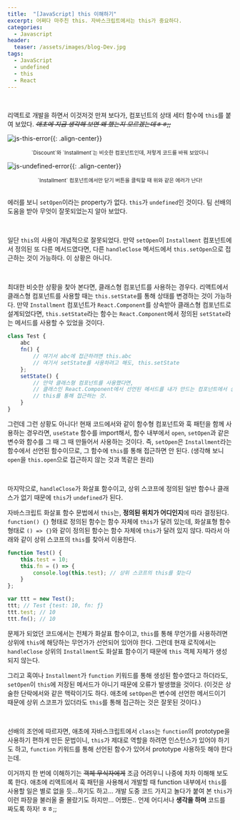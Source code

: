 ```yaml
---
title:  "[JavaScript] this 이해하기"
excerpt: 어쩌다 마주친 this. 자바스크립트에서는 this가 중요하다.
categories:
  - Javascript
header:
  teaser: /assets/images/blog-Dev.jpg
tags:
  - JavaScript
  - undefined
  - this
  - React
---
```


<br>

 리액트로 개발을 하면서 이것저것 만져 보다가, 컴포넌트의 상태 세터 함수에 `this`를 붙여 보았다. ~~*애초에 지금 생각해 보면 왜 했는지 모르겠는데ㅎㅎ;;*~~

![js-this-error]({{site.url}}/assets/images/js-this-error-01.png){{: .align-center}}

<center><sup>`Discount`와 `Installment`는 비슷한 컴포넌트인데, 저렇게 코드를 바꿔 보았더니</sup></center>

![js-undefined-error]({{site.url}}/assets/images/js-this-error-02.png){{: .align-center}}

<center><sup>`Installment` 컴포넌트에서만 닫기 버튼을 클릭할 때 위와 같은 에러가 난다!</sup></center>

<br>

 

에러를 보니 `setOpen`이라는 property가 없다. `this`가 `undefined`인 것이다. 팀 선배의 도움을 받아 무엇이 잘못되었는지 알아 보았다.

<br>

 일단 `this`의 사용이 개념적으로 잘못되었다. 만약 `setOpen`이 `Installment` 컴포넌트에서 정의된 또 다른 메서드였다면, 다른 `handleClose` 메서드에서 `this.setOpen`으로 접근하는 것이 가능하다. 이 상황은 아니다.

<br>

 최대한 비슷한 상황을 찾아 본다면, 클래스형 컴포넌트를 사용하는 경우다. 리액트에서 클래스형 컴포넌트를 사용할 때는 `this.setState`를 통해 상태를 변경하는 것이 가능하다. 만약 `Installment` 컴포넌트가 `React.Component`를 상속받아 클래스형 컴포넌트로 설계되었다면, `this.setState`라는 함수는 `React.Component`에서 정의된 `setState`라는 메서드를 사용할 수 있었을 것이다. 

```javascript
class Test {
    abc
    fn() {
        // 여기서 abc에 접근하려면 this.abc
        // 여기서 setState를 사용하려고 해도, this.setState
    };
    setState() {
        // 만약 클래스형 컴포넌트를 사용했다면,
        // 클래스인 React.Component에서 선언된 메서드를 내가 만드는 컴포넌트에서 상속받아 사용해야 하므로,
        // this를 통해 접근하는 것.
    }
}
```

 그런데 그런 상황도 아니다! 현재 코드에서와 같이 함수형 컴포넌트와 훅 패턴을 함께 사용하는 경우라면, `useState` 함수를 import해서, 함수 내부에서 `open`, `setOpen`과 같은 변수와 함수를 그 때 그 때 만들어서 사용하는 것이다. 즉, `setOpen`은 `Installment`라는 함수에서 선언된 함수이므로, 그 함수에 `this`를 통해 접근하면 안 된다. (생각해 보니 `open`을 `this.open`으로 접근하지 않는 것과 똑같은 원리)

<br>

 마지막으로, `handleClose`가 화살표 함수이고, 상위 스코프에 정의된 일반 함수나 클래스가 없기 때문에 `this`가 `undefined`가 된다. 

 자바스크립트 화살표 함수 문법에서 `this`는, **정의된 위치가 어디인지**에 따라 결정된다.  `function() {}` 형태로 정의된 함수는 함수 자체에 `this`가 달려 있는데, 화살표형 함수 형태로 `() => {}`와 같이 정의된 함수는 함수 자체에 `this`가 달려 있지 않다. 따라서 아래와 같이 상위 스코프의 `this`를 찾아서 이용한다.

```javascript
function Test() {
    this.test = 10;
    this.fn = () => {
        console.log(this.test); // 상위 스코프의 this를 찾는다
    }
};

var ttt = new Test();
ttt; // Test {test: 10, fn: ƒ}
ttt.test; // 10
ttt.fn(); // 10
```

 문제가 되었던 코드에서는 전체가 화살표 함수이고, `this`를 통해 무언가를 사용하려면 상위에 `this`에 해당하는 무언가가 선언되어 있어야 한다. 그런데 현재 로직에서는 `handleClose` 상위의 `Installment`도 화살표 함수이기 때문에 `this` 객체 자체가 생성되지 않는다. 

 그리고 혹여나 `Installment`가 `function` 키워드를 통해 생성된 함수였다고 하더라도, `setOpen`이 `this`에 저장된 메서드가 아니기 때문에 오류가 발생했을 것이다. (이것은 상술한 단락에서와 같은 맥락이기도 하다. 애초에 `setOpen`은 변수에 선언한 메서드이기 때문에 상위 스코프가 있더라도 `this`를 통해 접근하는 것은 잘못된 것이다.)

<br>



 선배의 조언에 따르자면, 애초에 자바스크립트에서 `class`는 `function`의 prototype을 사용하기 편하게 만든 문법이니, `this`가 제대로 역할을 하려면 인스턴스가 있어야 하기도 하고, `function` 키워드를 통해 선언된 함수가 있어서 prototype 사용하듯 해야 한다는데.

 이거까지 한 번에 이해하기는 ~~객체 무식자에게~~ 조금 어려우니 나중에 차차 이해해 보도록 한다. 애초에 리액트에서 훅 패턴을 사용해서 개발할 때 function 내부에서 `this`를 사용할 일은 별로 없을 듯…하기도 하고… 개발 도중 코드 가지고 놀다가 붙여 본 `this`가 이런 파장을 불러올 줄 몰랐기도 하지만… 어쨌든.. 언제 어디서나 **생각을 하며** 코드를 짜도록 하자! ㅎㅎ;; 
